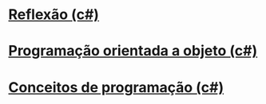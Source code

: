 # [Reflexão (c#)](reflection.md)
# [Programação orientada a objeto (c#)](object-oriented-programming.md)
# [Conceitos de programação (c#)](index.md)
